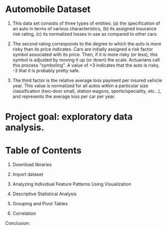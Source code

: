 # Automobile Dataset
1. This data set consists of three types of entities: (a) the specification of an auto in terms of various characteristics, (b) its assigned insurance risk rating, (c) its normalized losses in use as compared to other cars.

2. The second rating corresponds to the degree to which the auto is more risky than its price indicates. Cars are initially assigned a risk factor symbol associated with its price. Then, if it is more risky (or less), this symbol is adjusted by moving it up (or down) the scale. Actuarians call this process "symboling". A value of +3 indicates that the auto is risky, -3 that it is probably pretty safe.

3. The third factor is the relative average loss payment per insured vehicle year. This value is normalized for all autos within a particular size classification (two-door small, station wagons, sports/speciality, etc…), and represents the average loss per car per year.

# Project goal: exploratory data analysis.

# Table of Contents

1. Download libraries

2. Import dataset

3. Analyzing Individual Feature Patterns Using Visualization

4. Descriptive Statistical Analysis

5. Grouping and Pivot Tables

6. Correlation

Conclusion:

